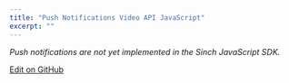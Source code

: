 ```yaml
---
title: "Push Notifications Video API JavaScript"
excerpt: ""
---
```

*Push notifications are not yet implemented in the Sinch JavaScript SDK.*


<a class="edit-on-github" target="_blank" href="https://github.com/sinch/docs/blob/master/docs/video/video-for-javascript/video-javascript-push-notifications.md">Edit on GitHub</a>